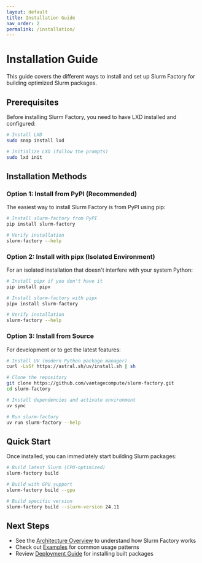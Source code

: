 ```yaml
---
layout: default
title: Installation Guide
nav_order: 2
permalink: /installation/
---
```


# Installation Guide

This guide covers the different ways to install and set up Slurm Factory for building optimized Slurm packages.

## Prerequisites

Before installing Slurm Factory, you need to have LXD installed and configured:

```bash
# Install LXD
sudo snap install lxd

# Initialize LXD (follow the prompts)
sudo lxd init
```

## Installation Methods

### Option 1: Install from PyPI (Recommended)

The easiest way to install Slurm Factory is from PyPI using pip:

```bash
# Install slurm-factory from PyPI
pip install slurm-factory

# Verify installation
slurm-factory --help
```

### Option 2: Install with pipx (Isolated Environment)

For an isolated installation that doesn't interfere with your system Python:

```bash
# Install pipx if you don't have it
pip install pipx

# Install slurm-factory with pipx
pipx install slurm-factory

# Verify installation
slurm-factory --help
```

### Option 3: Install from Source

For development or to get the latest features:

```bash
# Install UV (modern Python package manager)
curl -LsSf https://astral.sh/uv/install.sh | sh

# Clone the repository
git clone https://github.com/vantagecompute/slurm-factory.git
cd slurm-factory

# Install dependencies and activate environment
uv sync

# Run slurm-factory
uv run slurm-factory --help
```

## Quick Start

Once installed, you can immediately start building Slurm packages:

```bash
# Build latest Slurm (CPU-optimized)
slurm-factory build

# Build with GPU support
slurm-factory build --gpu

# Build specific version
slurm-factory build --slurm-version 24.11
```

## Next Steps

- See the [Architecture Overview](/slurm-factory/architecture/) to understand how Slurm Factory works
- Check out [Examples](/slurm-factory/examples/) for common usage patterns
- Review [Deployment Guide](/slurm-factory/deployment/) for installing built packages
